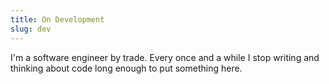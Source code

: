 ```yaml
---
title: On Development
slug: dev
---
```

<p class="attention-grabber">I'm a software engineer by trade. Every once and a while I stop writing and thinking about code long enough to put something here.</p>
